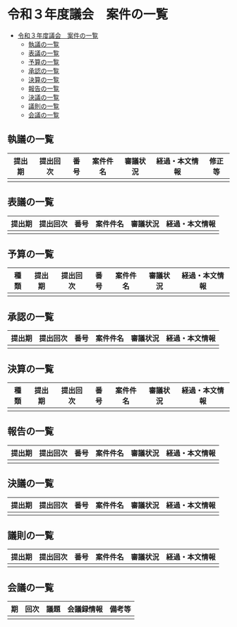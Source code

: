 # 令和３年度議会　案件の一覧

- [令和３年度議会　案件の一覧](#令和３年度議会案件の一覧)
  - [執議の一覧](#執議の一覧)
  - [表議の一覧](#表議の一覧)
  - [予算の一覧](#予算の一覧)
  - [承認の一覧](#承認の一覧)
  - [決算の一覧](#決算の一覧)
  - [報告の一覧](#報告の一覧)
  - [決議の一覧](#決議の一覧)
  - [議則の一覧](#議則の一覧)
  - [会議の一覧](#会議の一覧)

## 執議の一覧

| 提出期 | 提出回次 | 番号 | 案件件名 | 審議状況 | 経過・本文情報 | 修正等 |
| ------ | -------- | ---- | -------- | -------- | -------------- | ------ |
|        |          |      |          |          |                |        |

## 表議の一覧

| 提出期 | 提出回次 | 番号 | 案件件名 | 審議状況 | 経過・本文情報 |
| ------ | -------- | ---- | -------- | -------- | -------------- |
|        |          |      |          |          |                |

## 予算の一覧

| 種類 | 提出期 | 提出回次 | 番号 | 案件件名 | 審議状況 | 経過・本文情報 |
| ---- | ------ | -------- | ---- | -------- | -------- | -------------- |
|      |        |          |      |          |          |                |

## 承認の一覧

| 提出期 | 提出回次 | 番号 | 案件件名 | 審議状況 | 経過・本文情報 |
| ------ | -------- | ---- | -------- | -------- | -------------- |
|        |          |      |          |          |                |

## 決算の一覧

| 種類 | 提出期 | 提出回次 | 番号 | 案件件名 | 審議状況 | 経過・本文情報 |
| ---- | ------ | -------- | ---- | -------- | -------- | -------------- |
|      |        |          |      |          |          |                |

## 報告の一覧

| 提出期 | 提出回次 | 番号 | 案件件名 | 審議状況 | 経過・本文情報 |
| ------ | -------- | ---- | -------- | -------- | -------------- |
|        |          |      |          |          |                |

## 決議の一覧

| 提出期 | 提出回次 | 番号 | 案件件名 | 審議状況 | 経過・本文情報 |
| ------ | -------- | ---- | -------- | -------- | -------------- |
|        |          |      |          |          |                |

## 議則の一覧

| 提出期 | 提出回次 | 番号 | 案件件名 | 審議状況 | 経過・本文情報 |
| ------ | -------- | ---- | -------- | -------- | -------------- |
|        |          |      |          |          |                |

## 会議の一覧

| 期 | 回次 | 議題 | 会議録情報 | 備考等 |
| -- | ---- | ---- | ---------- | ------ |
|    |      |      |            |        |
